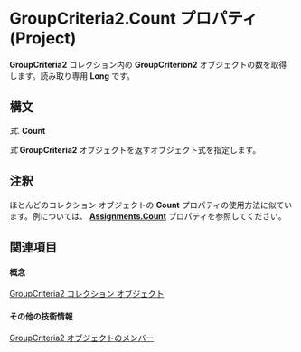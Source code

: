 
# GroupCriteria2.Count プロパティ (Project)

 **GroupCriteria2** コレクション内の **GroupCriterion2** オブジェクトの数を取得します。読み取り専用 **Long** です。


## 構文

 _式_. **Count**

 _式_ **GroupCriteria2** オブジェクトを返すオブジェクト式を指定します。


## 注釈

ほとんどのコレクション オブジェクトの **Count** プロパティの使用方法に似ています。例については、 **[Assignments.Count](de8cee7b-a471-4c3f-2965-de6c3d47dda5.md)** プロパティを参照してください。


## 関連項目


#### 概念


[GroupCriteria2 コレクション オブジェクト](ac785cc4-dbe3-0b1d-d1f1-6d45c93bfb1d.md)
#### その他の技術情報


[GroupCriteria2 オブジェクトのメンバー](http://msdn.microsoft.com/library/b52e84f3-4332-9c5a-cd2c-c4b57cfc40ea%28Office.15%29.aspx)